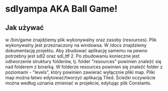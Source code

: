 # sdlyampa AKA Ball Game!

## Jak używać

w /bin/game znajdziemy plik wykonywalny oraz zasoby (resources). Plik wykonywalny jest przeznaczony na windowsa. W /docs znajdziemy dokumentację projektu.
Aby zbudować aplikację samemu na pewno potrzebny jest sdl2 oraz sdl_ttf 2. Po zbudowaniu konieczne jest odtworzenie struktury folderów, tj. folder "resources" powinien znaleźć się nad folderem z binarką. W folderze resources powinien się znaleźć folder z poziomami - "levels", który powinien zawierać wyłącznie pliki map. Pliki map można łatwo edytować/tworzyć aplikacją Tiled.
Ścieżki oczywiście można według uznania zmieniać w projekcie, edytując plik Constants.